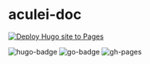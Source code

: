 # aculei-doc

[![Deploy Hugo site to Pages](https://github.com/imfing/hextra-starter-template/actions/workflows/pages.yaml/badge.svg)](https://github.com/imfing/hextra-starter-template/actions/workflows/pages.yaml)

![hugo-badge](https://img.shields.io/badge/Hugo-FF4088.svg?style=plain&logo=Hugo&logoColor=white)
![go-badge](https://img.shields.io/badge/Go-00ADD8.svg?style=plain&logo=Go&logoColor=white)
![gh-pages](https://img.shields.io/badge/GitHub%20Pages-222222.svg?style=plain&logo=GitHub-Pages&logoColor=white)